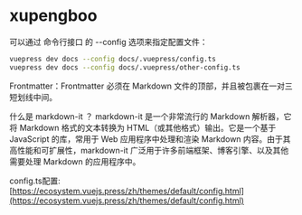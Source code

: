# xupengboo

可以通过 命令行接口 的 --config 选项来指定配置文件：
```bash
vuepress dev docs --config docs/.vuepress/config.ts
vuepress dev docs --config docs/.vuepress/other-config.ts
```

Frontmatter：Frontmatter 必须在 Markdown 文件的顶部，并且被包裹在一对三短划线中间。


什么是 markdown-it ？
markdown-it 是一个非常流行的 Markdown 解析器，它将 Markdown 格式的文本转换为 HTML（或其他格式）输出。它是一个基于 JavaScript 的库，常用于 Web 应用程序中处理和渲染 Markdown 内容。由于其高性能和可扩展性，markdown-it 广泛用于许多前端框架、博客引擎、以及其他需要处理 Markdown 的应用程序中。


config.ts配置: [https://ecosystem.vuejs.press/zh/themes/default/config.html](https://ecosystem.vuejs.press/zh/themes/default/config.html)